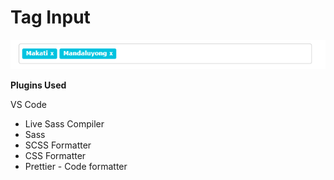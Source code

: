# Tag Input

![Preview Tag input](Preview.PNG)

**Plugins Used**

VS Code
- Live Sass Compiler
- Sass
- SCSS Formatter
- CSS Formatter
- Prettier - Code formatter

